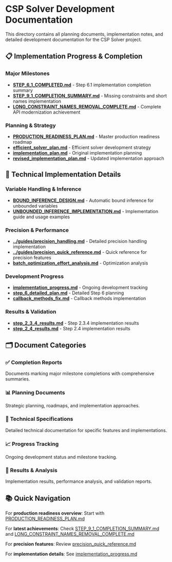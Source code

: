 # CSP Solver Development Documentation

This directory contains all planning documents, implementation notes, and detailed development documentation for the CSP Solver project.

## 📋 Implementation Progress & Completion

### Major Milestones
- **[STEP_6_1_COMPLETED.md](STEP_6_1_COMPLETED.md)** - Step 6.1 implementation completion summary
- **[STEP_9_1_COMPLETION_SUMMARY.md](STEP_9_1_COMPLETION_SUMMARY.md)** - Missing constraints and short names implementation
- **[LONG_CONSTRAINT_NAMES_REMOVAL_COMPLETE.md](LONG_CONSTRAINT_NAMES_REMOVAL_COMPLETE.md)** - Complete API modernization achievement

### Planning & Strategy
- **[PRODUCTION_READINESS_PLAN.md](PRODUCTION_READINESS_PLAN.md)** - Master production readiness roadmap
- **[efficient_solver_plan.md](efficient_solver_plan.md)** - Efficient solver development strategy
- **[implementation_plan.md](implementation_plan.md)** - Original implementation planning
- **[revised_implementation_plan.md](revised_implementation_plan.md)** - Updated implementation approach

## 🔧 Technical Implementation Details

### Variable Handling & Inference
- **[BOUND_INFERENCE_DESIGN.md](BOUND_INFERENCE_DESIGN.md)** - Automatic bound inference for unbounded variables
- **[UNBOUNDED_INFERENCE_IMPLEMENTATION.md](UNBOUNDED_INFERENCE_IMPLEMENTATION.md)** - Implementation guide and usage examples

### Precision & Performance
- **[../guides/precision_handling.md](../guides/precision_handling.md)** - Detailed precision handling implementation
- **[../guides/precision_quick_reference.md](../guides/precision_quick_reference.md)** - Quick reference for precision features
- **[batch_optimization_effort_analysis.md](batch_optimization_effort_analysis.md)** - Optimization analysis

### Development Progress
- **[implementation_progress.md](implementation_progress.md)** - Ongoing development tracking
- **[step_6_detailed_plan.md](step_6_detailed_plan.md)** - Detailed Step 6 planning
- **[callback_methods_fix.md](callback_methods_fix.md)** - Callback methods implementation

### Results & Validation
- **[step_2_3_4_results.md](step_2_3_4_results.md)** - Step 2.3.4 implementation results
- **[step_2_4_results.md](step_2_4_results.md)** - Step 2.4 implementation results

## 🗂️ Document Categories

### ✅ **Completion Reports**
Documents marking major milestone completions with comprehensive summaries.

### 📊 **Planning Documents** 
Strategic planning, roadmaps, and implementation approaches.

### 🔧 **Technical Specifications**
Detailed technical documentation for specific features and implementations.

### 📈 **Progress Tracking**
Ongoing development status and milestone tracking.

### 🧪 **Results & Analysis**
Implementation results, performance analysis, and validation reports.

## 📚 Quick Navigation

For **production readiness overview**: Start with [PRODUCTION_READINESS_PLAN.md](PRODUCTION_READINESS_PLAN.md)

For **latest achievements**: Check [STEP_9_1_COMPLETION_SUMMARY.md](STEP_9_1_COMPLETION_SUMMARY.md) and [LONG_CONSTRAINT_NAMES_REMOVAL_COMPLETE.md](LONG_CONSTRAINT_NAMES_REMOVAL_COMPLETE.md)

For **precision features**: Review [precision_quick_reference.md](precision_quick_reference.md)

For **implementation details**: See [implementation_progress.md](implementation_progress.md)

